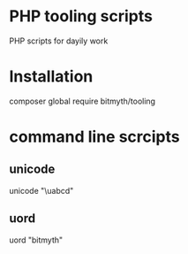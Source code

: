 # PHP tooling scripts
PHP scripts for dayily work
# Installation
composer global require bitmyth/tooling
# command line scrcipts
## unicode 
unicode  "\uabcd"
## uord
uord "bitmyth"
